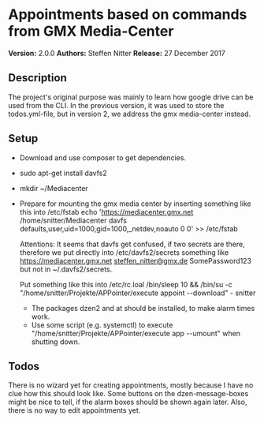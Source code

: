 Appointments based on commands from GMX Media-Center
====

**Version:** 2.0.0
**Authors:** Steffen Nitter
**Release:** 27 December 2017

## Description

The project's original purpose was mainly to learn how google drive can be used from the CLI. In the previous version, it was used to store the todos.yml-file, but in version 2, we address the gmx media-center instead.

## Setup

- Download and use composer to get dependencies.
- sudo apt-get install davfs2
- mkdir ~/Mediacenter
- Prepare for mounting the gmx media center by inserting something like this into /etc/fstab
    echo 'https://mediacenter.gmx.net /home/snitter/Mediacenter    davfs   defaults,user,uid=1000,gid=1000,_netdev,noauto  0       0' >> /etc/fstab

    Attentions: It seems that davfs get confused, if two secrets are there, therefore we put directly into /etc/davfs2/secrets something like
        https://mediacenter.gmx.net steffen_nitter@gmx.de SomePassword123
    but not in ~/.davfs2/secrets.

    Put something like this into /etc/rc.loal
        /bin/sleep 10 && /bin/su -c "/home/snitter/Projekte/APPointer/execute appoint --download" - snitter

    - The packages dzen2 and at should be installed, to make alarm times work.
    - Use some script (e.g. systemctl) to execute "/home/snitter/Projekte/APPointer/execute app --umount" when shutting down.

## Todos

There is no wizard yet for creating appointments, mostly because I have no clue how this should look like.
Some buttons on the dzen-message-boxes might be nice to tell, if the alarm boxes should be shown again later.
Also, there is no way to edit appointments yet.
